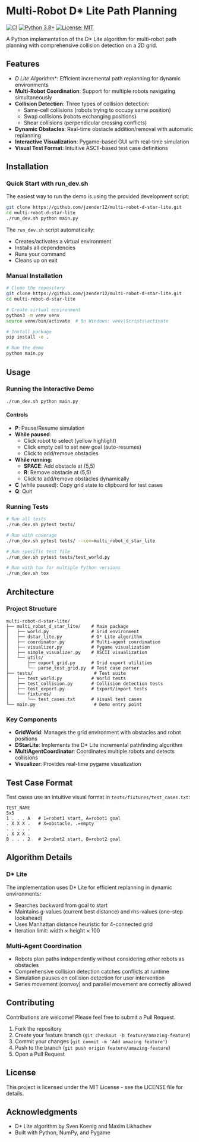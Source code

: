 # Multi-Robot D* Lite Path Planning

[![CI](https://github.com/jzender12/multi-robot-d-star-lite/actions/workflows/ci.yml/badge.svg)](https://github.com/jzender12/multi-robot-d-star-lite/actions/workflows/ci.yml)
[![Python 3.8+](https://img.shields.io/badge/python-3.8%2B-blue.svg)](https://www.python.org/downloads/)
[![License: MIT](https://img.shields.io/badge/License-MIT-yellow.svg)](https://opensource.org/licenses/MIT)

A Python implementation of the D* Lite algorithm for multi-robot path planning with comprehensive collision detection on a 2D grid.

## Features

- **D* Lite Algorithm**: Efficient incremental path replanning for dynamic environments
- **Multi-Robot Coordination**: Support for multiple robots navigating simultaneously
- **Collision Detection**: Three types of collision detection:
  - Same-cell collisions (robots trying to occupy same position)
  - Swap collisions (robots exchanging positions)
  - Shear collisions (perpendicular crossing conflicts)
- **Dynamic Obstacles**: Real-time obstacle addition/removal with automatic replanning
- **Interactive Visualization**: Pygame-based GUI with real-time simulation
- **Visual Test Format**: Intuitive ASCII-based test case definitions

## Installation

### Quick Start with run_dev.sh

The easiest way to run the demo is using the provided development script:

```bash
git clone https://github.com/jzender12/multi-robot-d-star-lite.git
cd multi-robot-d-star-lite
./run_dev.sh python main.py
```

The `run_dev.sh` script automatically:
- Creates/activates a virtual environment
- Installs all dependencies
- Runs your command
- Cleans up on exit

### Manual Installation

```bash
# Clone the repository
git clone https://github.com/jzender12/multi-robot-d-star-lite.git
cd multi-robot-d-star-lite

# Create virtual environment
python3 -m venv venv
source venv/bin/activate  # On Windows: venv\Scripts\activate

# Install package
pip install -e .

# Run the demo
python main.py
```

## Usage

### Running the Interactive Demo

```bash
./run_dev.sh python main.py
```

#### Controls

- **P**: Pause/Resume simulation
- **While paused**:
  - Click robot to select (yellow highlight)
  - Click empty cell to set new goal (auto-resumes)
  - Click to add/remove obstacles
- **While running**:
  - **SPACE**: Add obstacle at (5,5)
  - **R**: Remove obstacle at (5,5)
  - Click to add/remove obstacles dynamically
- **C** (while paused): Copy grid state to clipboard for test cases
- **Q**: Quit

### Running Tests

```bash
# Run all tests
./run_dev.sh pytest tests/

# Run with coverage
./run_dev.sh pytest tests/ --cov=multi_robot_d_star_lite

# Run specific test file
./run_dev.sh pytest tests/test_world.py

# Run with tox for multiple Python versions
./run_dev.sh tox
```

## Architecture

### Project Structure

```
multi-robot-d-star-lite/
├── multi_robot_d_star_lite/    # Main package
│   ├── world.py                # Grid environment
│   ├── dstar_lite.py           # D* Lite algorithm
│   ├── coordinator.py          # Multi-agent coordination
│   ├── visualizer.py           # Pygame visualization
│   ├── simple_visualizer.py    # ASCII visualization
│   └── utils/
│       ├── export_grid.py      # Grid export utilities
│       └── parse_test_grid.py  # Test case parser
├── tests/                       # Test suite
│   ├── test_world.py           # World tests
│   ├── test_collision.py       # Collision detection tests
│   ├── test_export.py          # Export/import tests
│   └── fixtures/
│       └── test_cases.txt      # Visual test cases
└── main.py                      # Demo entry point
```

### Key Components

- **GridWorld**: Manages the grid environment with obstacles and robot positions
- **DStarLite**: Implements the D* Lite incremental pathfinding algorithm
- **MultiAgentCoordinator**: Coordinates multiple robots and detects collisions
- **Visualizer**: Provides real-time pygame visualization

## Test Case Format

Test cases use an intuitive visual format in `tests/fixtures/test_cases.txt`:

```
TEST_NAME
5x5
1 . . . A   # 1=robot1 start, A=robot1 goal
. X X X .   # X=obstacle, .=empty
. . . . .
. X X X .
B . . . 2   # 2=robot2 start, B=robot2 goal
```

## Algorithm Details

### D* Lite

The implementation uses D* Lite for efficient replanning in dynamic environments:
- Searches backward from goal to start
- Maintains g-values (current best distance) and rhs-values (one-step lookahead)
- Uses Manhattan distance heuristic for 4-connected grid
- Iteration limit: width × height × 100

### Multi-Agent Coordination

- Robots plan paths independently without considering other robots as obstacles
- Comprehensive collision detection catches conflicts at runtime
- Simulation pauses on collision detection for user intervention
- Series movement (convoy) and parallel movement are correctly allowed

## Contributing

Contributions are welcome! Please feel free to submit a Pull Request.

1. Fork the repository
2. Create your feature branch (`git checkout -b feature/amazing-feature`)
3. Commit your changes (`git commit -m 'Add amazing feature'`)
4. Push to the branch (`git push origin feature/amazing-feature`)
5. Open a Pull Request

## License

This project is licensed under the MIT License - see the LICENSE file for details.

## Acknowledgments

- D* Lite algorithm by Sven Koenig and Maxim Likhachev
- Built with Python, NumPy, and Pygame